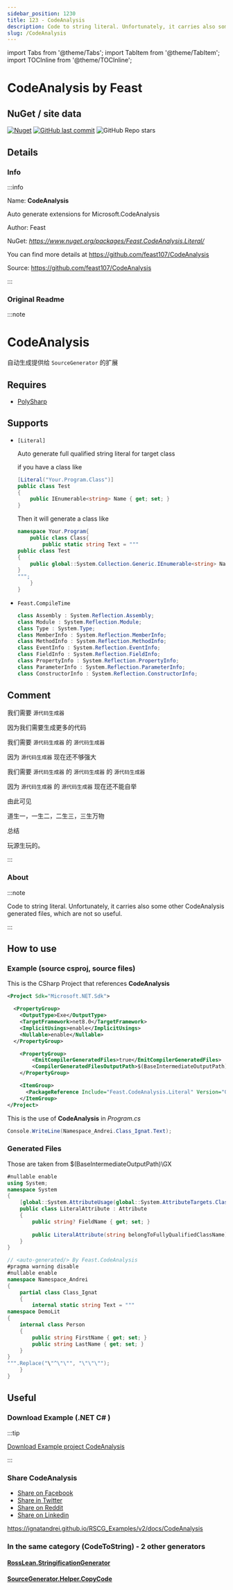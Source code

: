 ```yaml
---
sidebar_position: 1230
title: 123 - CodeAnalysis
description: Code to string literal. Unfortunately, it carries also some other CodeAnalysis generated files, which are not so useful.
slug: /CodeAnalysis
---
```

import Tabs from '@theme/Tabs';
import TabItem from '@theme/TabItem';
import TOCInline from '@theme/TOCInline';

# CodeAnalysis  by Feast


<TOCInline toc={toc}  />

## NuGet / site data
[![Nuget](https://img.shields.io/nuget/dt/Feast.CodeAnalysis.Literal?label=Feast.CodeAnalysis.Literal)](https://www.nuget.org/packages/Feast.CodeAnalysis.Literal/)
[![GitHub last commit](https://img.shields.io/github/last-commit/feast107/CodeAnalysis?label=updated)](https://github.com/feast107/CodeAnalysis)
![GitHub Repo stars](https://img.shields.io/github/stars/feast107/CodeAnalysis?style=social)

## Details

### Info
:::info

Name: **CodeAnalysis**

Auto generate extensions for Microsoft.CodeAnalysis

Author: Feast

NuGet: 
*https://www.nuget.org/packages/Feast.CodeAnalysis.Literal/*   


You can find more details at https://github.com/feast107/CodeAnalysis

Source: https://github.com/feast107/CodeAnalysis

:::

### Original Readme
:::note

# CodeAnalysis
自动生成提供给 `SourceGenerator` 的扩展

## Requires

+ [PolySharp](https://github.com/Sergio0694/PolySharp)

## Supports

+ `[Literal]`
    
    Auto generate full qualified string literal for target class
    
    if you have a class like
    ```csharp
    [Literal("Your.Program.Class")]
    public class Test
    {
        public IEnumerable<string> Name { get; set; }
    }
    ```
    Then it will generate a class like

    ```csharp
    namespace Your.Program{
        public class Class{
            public static string Text = """
    public class Test
    {
        public global::System.Collection.Generic.IEnumerable<string> Name { get; set; }
    }
    """;
        }
    }
    ```

+ `Feast.CompileTime`
    ```csharp
    class Assembly : System.Reflection.Assembly;
    class Module : System.Reflection.Module;
    class Type : System.Type;
    class MemberInfo : System.Reflection.MemberInfo;
    class MethodInfo : System.Reflection.MethodInfo;
    class EventInfo : System.Reflection.EventInfo;
    class FieldInfo : System.Reflection.FieldInfo;
    class PropertyInfo : System.Reflection.PropertyInfo;
    class ParameterInfo : System.Reflection.ParameterInfo;
    class ConstructorInfo : System.Reflection.ConstructorInfo;
    ```

## Comment

我们需要 `源代码生成器`

因为我们需要生成更多的代码

我们需要 `源代码生成器` 的 `源代码生成器`

因为 `源代码生成器` 现在还不够强大

我们需要 `源代码生成器` 的 `源代码生成器` 的 `源代码生成器`

因为 `源代码生成器` 的 `源代码生成器` 现在还不能自举

由此可见

道生一，一生二，二生三，三生万物

总结

玩源生玩的。

:::

### About
:::note

Code to string literal. Unfortunately, it carries also some other CodeAnalysis generated files, which are not so useful.


:::

## How to use

### Example (source csproj, source files)

<Tabs>

<TabItem value="csproj" label="CSharp Project">

This is the CSharp Project that references **CodeAnalysis**
```xml showLineNumbers {16}
<Project Sdk="Microsoft.NET.Sdk">

  <PropertyGroup>
    <OutputType>Exe</OutputType>
    <TargetFramework>net8.0</TargetFramework>
    <ImplicitUsings>enable</ImplicitUsings>
    <Nullable>enable</Nullable>
  </PropertyGroup>

	<PropertyGroup>
		<EmitCompilerGeneratedFiles>true</EmitCompilerGeneratedFiles>
		<CompilerGeneratedFilesOutputPath>$(BaseIntermediateOutputPath)\GX</CompilerGeneratedFilesOutputPath>
	</PropertyGroup>

	<ItemGroup>
	  <PackageReference Include="Feast.CodeAnalysis.Literal" Version="0.1.0" />
	</ItemGroup>
</Project>

```

</TabItem>

  <TabItem value="D:\gth\RSCG_Examples\v2\rscg_examples\CodeAnalysis\src\DemoLit\Program.cs" label="Program.cs" >

  This is the use of **CodeAnalysis** in *Program.cs*

```csharp showLineNumbers 
Console.WriteLine(Namespace_Andrei.Class_Ignat.Text);
```
  </TabItem>

</Tabs>

### Generated Files

Those are taken from $(BaseIntermediateOutputPath)\GX

<Tabs>


<TabItem value="D:\gth\RSCG_Examples\v2\rscg_examples\CodeAnalysis\src\DemoLit\obj\GX\Feast.CodeAnalysis.LiteralGenerator\Feast.CodeAnalysis.Generators.LiteralGenerator.LiteralGenerator\LiteralAttribute.g.cs" label="LiteralAttribute.g.cs" >


```csharp showLineNumbers 
#nullable enable
using System;
namespace System
{
    [global::System.AttributeUsage(global::System.AttributeTargets.Class | global::System.AttributeTargets.Struct | global::System.AttributeTargets.Interface | global::System.AttributeTargets.Enum | global::System.AttributeTargets.Delegate)]
    public class LiteralAttribute : Attribute
    {
        public string? FieldName { get; set; }
    
        public LiteralAttribute(string belongToFullyQualifiedClassName){ }
    }
}
```

  </TabItem>


<TabItem value="D:\gth\RSCG_Examples\v2\rscg_examples\CodeAnalysis\src\DemoLit\obj\GX\Feast.CodeAnalysis.LiteralGenerator\Feast.CodeAnalysis.Generators.LiteralGenerator.LiteralGenerator\Namespace_Andrei.Class_Ignat.g.cs" label="Namespace_Andrei.Class_Ignat.g.cs" >


```csharp showLineNumbers 
// <auto-generated/> By Feast.CodeAnalysis
#pragma warning disable
#nullable enable
namespace Namespace_Andrei
{
    partial class Class_Ignat
    {
        internal static string Text = """
namespace DemoLit
{
    internal class Person
    {
        public string FirstName { get; set; }
        public string LastName { get; set; }
    }
}
""".Replace("\"^\"\"", "\"\"\"");
    }
}
```

  </TabItem>


</Tabs>

## Useful

### Download Example (.NET  C# )

:::tip

[Download Example project CodeAnalysis ](/sources/CodeAnalysis.zip)

:::


### Share CodeAnalysis 

<ul>
  <li><a href="https://www.facebook.com/sharer/sharer.php?u=https%3A%2F%2Fignatandrei.github.io%2FRSCG_Examples%2Fv2%2Fdocs%2FCodeAnalysis&quote=CodeAnalysis" title="Share on Facebook" target="_blank">Share on Facebook</a></li>
  <li><a href="https://twitter.com/intent/tweet?source=https%3A%2F%2Fignatandrei.github.io%2FRSCG_Examples%2Fv2%2Fdocs%2FCodeAnalysis&text=CodeAnalysis:%20https%3A%2F%2Fignatandrei.github.io%2FRSCG_Examples%2Fv2%2Fdocs%2FCodeAnalysis" target="_blank" title="Tweet">Share in Twitter</a></li>
  <li><a href="http://www.reddit.com/submit?url=https%3A%2F%2Fignatandrei.github.io%2FRSCG_Examples%2Fv2%2Fdocs%2FCodeAnalysis&title=CodeAnalysis" target="_blank" title="Submit to Reddit">Share on Reddit</a></li>
  <li><a href="http://www.linkedin.com/shareArticle?mini=true&url=https%3A%2F%2Fignatandrei.github.io%2FRSCG_Examples%2Fv2%2Fdocs%2FCodeAnalysis&title=CodeAnalysis&summary=&source=https%3A%2F%2Fignatandrei.github.io%2FRSCG_Examples%2Fv2%2Fdocs%2FCodeAnalysis" target="_blank" title="Share on LinkedIn">Share on Linkedin</a></li>
</ul>

https://ignatandrei.github.io/RSCG_Examples/v2/docs/CodeAnalysis

### In the same category (CodeToString) - 2 other generators


#### [RossLean.StringificationGenerator](/docs/RossLean.StringificationGenerator)


#### [SourceGenerator.Helper.CopyCode](/docs/SourceGenerator.Helper.CopyCode)

